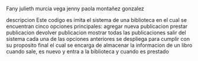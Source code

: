 Fany julieth murcia vega
jenny paola montañez gonzalez

descripcion
Este codigo es imita el sistema de una biblioteca en el cual se encuentran cinco opciones principales:
agregar nueva publicacion
prestar publicacion 
devolver publicacion
mostrar todas las publicaciones
salir del sistema
cada una de las opciones anteriores se despliega para cumplir con su proposito final el cual se encarga de almacenar la informacion de un libro cuando sale, es nuevo y entra a la biblioteca y cuando es prestado